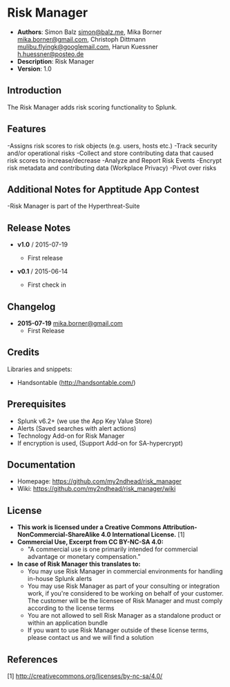 # Risk Manager
- **Authors**:		Simon Balz <simon@balz.me>, Mika Borner <mika.borner@gmail.com>, Christoph Dittmann <mulibu.flyingk@googlemail.com>, Harun Kuessner <h.huessner@posteo.de>
- **Description**:	Risk Manager
- **Version**: 		1.0

## Introduction
The Risk Manager adds risk scoring functionality to Splunk.

## Features

-Assigns risk scores to risk objects (e.g. users, hosts etc.)
-Track security and/or operational risks
-Collect and store contributing data that caused risk scores to increase/decrease
-Analyze and Report Risk Events
-Encrypt risk metadata and contributing data (Workplace Privacy)
-Pivot over risks

## Additional Notes for Apptitude App Contest

-Risk Manager is part of the Hyperthreat-Suite

## Release Notes
- **v1.0**	/	2015-07-19
	- First release

- **v0.1**	/	2015-06-14
	- First check in

## Changelog
- **2015-07-19** mika.borner@gmail.com
	- First Release

## Credits
Libraries and snippets:
- Handsontable (http://handsontable.com/)

## Prerequisites
- Splunk v6.2+ (we use the App Key Value Store)
- Alerts (Saved searches with alert actions)
- Technology Add-on for Risk Manager
- If encryption is used, (Support Add-on for SA-hypercrypt)

## Documentation
- Homepage: https://github.com/my2ndhead/risk_manager
- Wiki: https://github.com/my2ndhead/risk_manager/wiki

## License
- **This work is licensed under a Creative Commons Attribution-NonCommercial-ShareAlike 4.0 International License.** [1]
- **Commercial Use, Excerpt from CC BY-NC-SA 4.0:**
  - "A commercial use is one primarily intended for commercial advantage or monetary compensation."
- **In case of Risk Manager this translates to:**
  - You may use Risk Manager in commercial environments for handling in-house Splunk alerts
  - You may use Risk Manager as part of your consulting or integration work, if you're considered to be working on behalf of your customer. The customer will be the licensee of Risk Manager and must comply according to the license terms
  - You are not allowed to sell Risk Manager as a standalone product or within an application bundle
  - If you want to use Risk Manager outside of these license terms, please contact us and we will find a solution

## References
[1] http://creativecommons.org/licenses/by-nc-sa/4.0/
